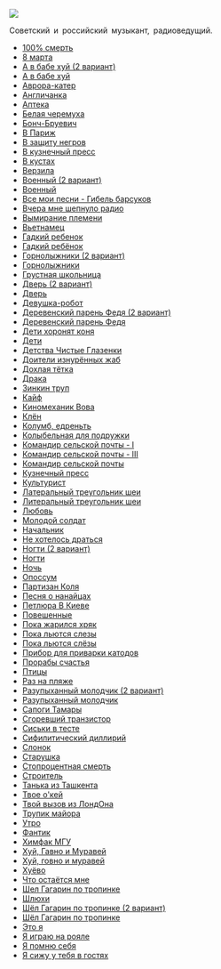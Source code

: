 ![](/songs/клм/Лаэртский%20Александр/laertskij_aleksandr.jpg)  

Советский и российский музыкант, радиоведущий.

* [100% смерть](/songs/клм/Лаэртский%20Александр/100%%20смерть)
* [8 марта](/songs/клм/Лаэртский%20Александр/8%20марта)
* [А в бабе хуй (2 вариант)](/songs/клм/Лаэртский%20Александр/А%20в%20бабе%20хуй%20(2%20вариант))
* [А в бабе хуй](/songs/клм/Лаэртский%20Александр/А%20в%20бабе%20хуй)
* [Аврора-катер](/songs/клм/Лаэртский%20Александр/Аврора-катер)
* [Англичанка](/songs/клм/Лаэртский%20Александр/Англичанка)
* [Аптека](/songs/клм/Лаэртский%20Александр/Аптека)
* [Белая черемуха](/songs/клм/Лаэртский%20Александр/Белая%20черемуха)
* [Бонч-Бруевич](/songs/клм/Лаэртский%20Александр/Бонч-Бруевич)
* [В Париж](/songs/клм/Лаэртский%20Александр/В%20Париж)
* [В защиту негров](/songs/клм/Лаэртский%20Александр/В%20защиту%20негров)
* [В кузнечный пресс](/songs/клм/Лаэртский%20Александр/В%20кузнечный%20пресс)
* [В кустах](/songs/клм/Лаэртский%20Александр/В%20кустах)
* [Верзила](/songs/клм/Лаэртский%20Александр/Верзила)
* [Военный (2 вариант)](/songs/клм/Лаэртский%20Александр/Военный%20(2%20вариант))
* [Военный](/songs/клм/Лаэртский%20Александр/Военный)
* [Все мои песни - Гибель барсуков](/songs/клм/Лаэртский%20Александр/Все%20мои%20песни%20-%20Гибель%20барсуков)
* [Вчера мне шепнуло радио](/songs/клм/Лаэртский%20Александр/Вчера%20мне%20шепнуло%20радио)
* [Вымирание племени](/songs/клм/Лаэртский%20Александр/Вымирание%20племени)
* [Вьетнамец](/songs/клм/Лаэртский%20Александр/Вьетнамец)
* [Гадкий ребенок](/songs/клм/Лаэртский%20Александр/Гадкий%20ребенок)
* [Гадкий ребёнок](/songs/клм/Лаэртский%20Александр/Гадкий%20ребёнок)
* [Горнолыжники (2 вариант)](/songs/клм/Лаэртский%20Александр/Горнолыжники%20(2%20вариант))
* [Горнолыжники](/songs/клм/Лаэртский%20Александр/Горнолыжники)
* [Грустная школьница](/songs/клм/Лаэртский%20Александр/Грустная%20школьница)
* [Дверь (2 вариант)](/songs/клм/Лаэртский%20Александр/Дверь%20(2%20вариант))
* [Дверь](/songs/клм/Лаэртский%20Александр/Дверь)
* [Девушка-робот](/songs/клм/Лаэртский%20Александр/Девушка-робот)
* [Деревенский парень Федя (2 вариант)](/songs/клм/Лаэртский%20Александр/Деревенский%20парень%20Федя%20(2%20вариант))
* [Деревенский парень Федя](/songs/клм/Лаэртский%20Александр/Деревенский%20парень%20Федя)
* [Дети хоронят коня](/songs/клм/Лаэртский%20Александр/Дети%20хоронят%20коня)
* [Дети](/songs/клм/Лаэртский%20Александр/Дети)
* [Детства Чистые Глазенки](/songs/клм/Лаэртский%20Александр/Детства%20Чистые%20Глазенки)
* [Доители изнурённых жаб](/songs/клм/Лаэртский%20Александр/Доители%20изнурённых%20жаб)
* [Дохлая тётка](/songs/клм/Лаэртский%20Александр/Дохлая%20тётка)
* [Драка](/songs/клм/Лаэртский%20Александр/Драка)
* [Зинкин труп](/songs/клм/Лаэртский%20Александр/Зинкин%20труп)
* [Кайф](/songs/клм/Лаэртский%20Александр/Кайф)
* [Киномеханик Вова](/songs/клм/Лаэртский%20Александр/Киномеханик%20Вова)
* [Клён](/songs/клм/Лаэртский%20Александр/Клён)
* [Колумб, едреньть](/songs/клм/Лаэртский%20Александр/Колумб,%20едреньть)
* [Колыбельная для подружки](/songs/клм/Лаэртский%20Александр/Колыбельная%20для%20подружки)
* [Командир сельской почты - I](/songs/клм/Лаэртский%20Александр/Командир%20сельской%20почты%20-%20I)
* [Командир сельской почты - III](/songs/клм/Лаэртский%20Александр/Командир%20сельской%20почты%20-%20III)
* [Командир сельской почты](/songs/клм/Лаэртский%20Александр/Командир%20сельской%20почты)
* [Кузнечный пресс](/songs/клм/Лаэртский%20Александр/Кузнечный%20пресс)
* [Культурист](/songs/клм/Лаэртский%20Александр/Культурист)
* [Латеральный треугольник шеи](/songs/клм/Лаэртский%20Александр/Латеральный%20треугольник%20шеи)
* [Литеральный треугольник шеи](/songs/клм/Лаэртский%20Александр/Литеральный%20треугольник%20шеи)
* [Любовь](/songs/клм/Лаэртский%20Александр/Любовь)
* [Молодой солдат](/songs/клм/Лаэртский%20Александр/Молодой%20солдат)
* [Начальник](/songs/клм/Лаэртский%20Александр/Начальник)
* [Не хотелось драться](/songs/клм/Лаэртский%20Александр/Не%20хотелось%20драться)
* [Ногти (2 вариант)](/songs/клм/Лаэртский%20Александр/Ногти%20(2%20вариант))
* [Ногти](/songs/клм/Лаэртский%20Александр/Ногти)
* [Ночь](/songs/клм/Лаэртский%20Александр/Ночь)
* [Опоссум](/songs/клм/Лаэртский%20Александр/Опоссум)
* [Партизан Коля](/songs/клм/Лаэртский%20Александр/Партизан%20Коля)
* [Песня о нанайцах](/songs/клм/Лаэртский%20Александр/Песня%20о%20нанайцах)
* [Петлюра В Киеве](/songs/клм/Лаэртский%20Александр/Петлюра%20В%20Киеве)
* [Повешенные](/songs/клм/Лаэртский%20Александр/Повешенные)
* [Пока жарился хряк](/songs/клм/Лаэртский%20Александр/Пока%20жарился%20хряк)
* [Пока льются слезы](/songs/клм/Лаэртский%20Александр/Пока%20льются%20слезы)
* [Пока льются слёзы](/songs/клм/Лаэртский%20Александр/Пока%20льются%20слёзы)
* [Прибор для приварки катодов](/songs/клм/Лаэртский%20Александр/Прибор%20для%20приварки%20катодов)
* [Прорабы счастья](/songs/клм/Лаэртский%20Александр/Прорабы%20счастья)
* [Птицы](/songs/клм/Лаэртский%20Александр/Птицы)
* [Раз на пляже](/songs/клм/Лаэртский%20Александр/Раз%20на%20пляже)
* [Разупыханный молодчик (2 вариант)](/songs/клм/Лаэртский%20Александр/Разупыханный%20молодчик%20(2%20вариант))
* [Разупыханный молодчик](/songs/клм/Лаэртский%20Александр/Разупыханный%20молодчик)
* [Сапоги Тамары](/songs/клм/Лаэртский%20Александр/Сапоги%20Тамары)
* [Сгоревший транзистор](/songs/клм/Лаэртский%20Александр/Сгоревший%20транзистор)
* [Сиськи в тесте](/songs/клм/Лаэртский%20Александр/Сиськи%20в%20тесте)
* [Сифилитический диллирий](/songs/клм/Лаэртский%20Александр/Сифилитический%20диллирий)
* [Слонок](/songs/клм/Лаэртский%20Александр/Слонок)
* [Старушка](/songs/клм/Лаэртский%20Александр/Старушка)
* [Стопроцентная смерть](/songs/клм/Лаэртский%20Александр/Стопроцентная%20смерть)
* [Строитель](/songs/клм/Лаэртский%20Александр/Строитель)
* [Танька из Ташкента](/songs/клм/Лаэртский%20Александр/Танька%20из%20Ташкента)
* [Твое о'кей](/songs/клм/Лаэртский%20Александр/Твое%20о'кей)
* [Твой вызов из ЛондОна](/songs/клм/Лаэртский%20Александр/Твой%20вызов%20из%20ЛондОна)
* [Трупик майора](/songs/клм/Лаэртский%20Александр/Трупик%20майора)
* [Утро](/songs/клм/Лаэртский%20Александр/Утро)
* [Фантик](/songs/клм/Лаэртский%20Александр/Фантик)
* [Химфак МГУ](/songs/клм/Лаэртский%20Александр/Химфак%20МГУ)
* [Хуй, Гавно и Муравей](/songs/клм/Лаэртский%20Александр/Хуй,%20Гавно%20и%20Муравей)
* [Хуй, говно и муравей](/songs/клм/Лаэртский%20Александр/Хуй,%20говно%20и%20муравей)
* [Хуёво](/songs/клм/Лаэртский%20Александр/Хуёво)
* [Что остаётся мне](/songs/клм/Лаэртский%20Александр/Что%20остаётся%20мне)
* [Шел Гагарин по тропинке](/songs/клм/Лаэртский%20Александр/Шел%20Гагарин%20по%20тропинке)
* [Шлюхи](/songs/клм/Лаэртский%20Александр/Шлюхи)
* [Шёл Гагарин по тропинке (2 вариант)](/songs/клм/Лаэртский%20Александр/Шёл%20Гагарин%20по%20тропинке%20(2%20вариант))
* [Шёл Гагарин по тропинке](/songs/клм/Лаэртский%20Александр/Шёл%20Гагарин%20по%20тропинке)
* [Это я](/songs/клм/Лаэртский%20Александр/Это%20я)
* [Я играю на рояле](/songs/клм/Лаэртский%20Александр/Я%20играю%20на%20рояле)
* [Я помню себя](/songs/клм/Лаэртский%20Александр/Я%20помню%20себя)
* [Я сижу у тебя в гостях](/songs/клм/Лаэртский%20Александр/Я%20сижу%20у%20тебя%20в%20гостях)